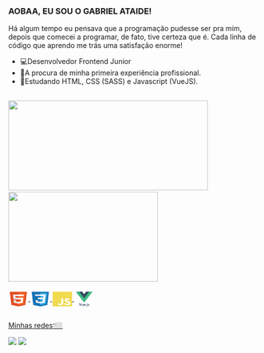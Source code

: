 ### AOBAA, EU SOU O GABRIEL ATAIDE!

Há algum tempo eu pensava que a programação pudesse ser pra mim, depois que comecei a programar, de fato, tive certeza que é. Cada linha de código que aprendo me trás uma satisfação enorme!
- 💻Desenvolvedor Frontend Junior
- 💼A procura de minha primeira experiência profissional.
- 🌱Estudando HTML, CSS (SASS) e Javascript (VueJS).


##

 <div>
  <a href="https://www.linkedin.com/in/gabriel-ataidev/">
  <img height="180em" width="400em" src="https://github-readme-stats.vercel.app/api?username=gabriel-ataidev&show_icons=true&theme=midnight-purple&include_all_commits=true&count_private=true"/>
  <img height="180em" width="300em" src="https://github-readme-stats.vercel.app/api/top-langs/?username=gabriel-ataidev&layout=compact&langs_count=7&theme=midnight-purple"/>
</div>
  
<div style="display: inline_block"><br>
  <img align="center" alt="gabriel-HTML" height="30" width="40" src="https://raw.githubusercontent.com/devicons/devicon/master/icons/html5/html5-original.svg">
  <img align="center" alt="gabriel-CSS" height="30" width="40" src="https://raw.githubusercontent.com/devicons/devicon/master/icons/css3/css3-original.svg">
  <img align="center" alt="gabriel-Js" height="30" width="40" src="https://raw.githubusercontent.com/devicons/devicon/master/icons/javascript/javascript-plain.svg">
  <img align="center" alt="gabriel-vue" height="30" width="40" src="https://raw.githubusercontent.com/devicons/devicon/master/icons/vuejs/vuejs-original-wordmark.svg">
</div>
  
 ##
  
 Minhas redes👇🏼
 <div>
  <a href = "mailto:gabriel.ataide07@gmail.com"><img src="https://img.shields.io/badge/Gmail-D14836?style=for-the-badge&logo=gmail&logoColor=white" target="_blank"></a>
  <a href="https://www.linkedin.com/in/gabriel-ataidev/" target="_blank"><img src="https://img.shields.io/badge/-LinkedIn-%230077B5?style=for-the-badge&logo=linkedin&logoColor=white" target="_blank"></a> 
</div>
